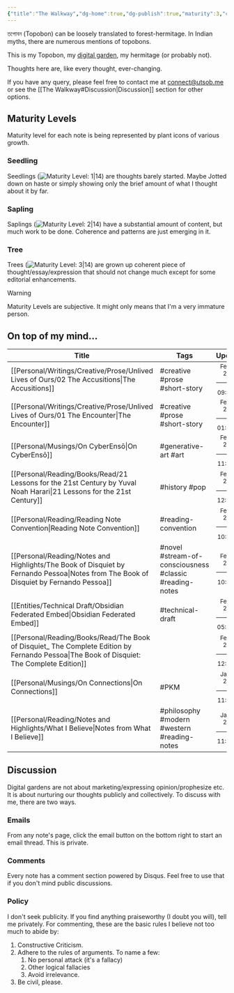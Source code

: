 ```yaml
---
{"title":"The Walkway","dg-home":true,"dg-publish":true,"maturity":3,"created":"2023-01-02T21:30:15+06:00","updated":"2023-02-09T11:13:26+06:00","dg-metatags":{"description":"Utsob's Digital Garden","og:description":"Utsob's Digital Garden"},"permalink":"/the-walkway/","metatags":{"description":"Utsob's Digital Garden","og:description":"Utsob's Digital Garden"},"tags":["gardenEntry"],"dgPassFrontmatter":true}
---
```


তপোবন (Topobon) can be loosely translated to forest-hermitage. In Indian myths, there are numerous mentions of topobons.

This is my Topobon, my [digital garden](https://cagrimmett.com/notes/2020/11/08/what-are-digital-gardens/), my hermitage (or probably not).

Thoughts here are, like every thought, ever-changing.

If you have any query, please feel free to contact me at [connect@utsob.me](mailto:connect@utsob.me) or see the [[The Walkway#Discussion\|Discussion]] section for other options.

## Maturity Levels
Maturity level for each note is being represented by plant icons of various growth.

### Seedling
Seedlings (![Maturity Level: 1|14](https://hermitage.utsob.me/img/tree-1.svg)) are thoughts barely started. Maybe Jotted down on haste or simply showing only the brief amount of what I thought about it by far.

### Sapling
Saplings (![Maturity Level: 2|14](https://hermitage.utsob.me/img/tree-2.svg)) have a substantial amount of content, but much work to be done. Coherence and patterns are just emerging in it.

### Tree
Trees (![Maturity Level: 3|14](https://hermitage.utsob.me/img/tree-3.svg)) are grown up coherent piece of thought/essay/expression that should not change much except for some editorial enhancements.

> [!Warning] 
> Maturity Levels are subjective. It might only means that I'm a very immature person.


## On top of my mind…
| Title                                                                                                                                        | Tags                                                    | Updated                                                   | Created                                                    |
| -------------------------------------------------------------------------------------------------------------------------------------------- | ------------------------------------------------------- | --------------------------------------------------------- | ---------------------------------------------------------- |
| [[Personal/Writings/Creative/Prose/Unlived Lives of Ours/02 The Accusitions\|The Accusitions]]                                            | #creative #prose #short-story                           | <center><small>Feb 09, 2023<hr/>09:22 am</small></center> | <center><small>Sept 25, 2021<hr/>06:45 pm</small></center> |
| [[Personal/Writings/Creative/Prose/Unlived Lives of Ours/01 The Encounter\|The Encounter]]                                                | #creative #prose #short-story                           | <center><small>Feb 08, 2023<hr/>01:46 pm</small></center> | <center><small>Sept 25, 2021<hr/>06:45 pm</small></center> |
| [[Personal/Musings/On CyberEnsō\|On CyberEnsō]]                                                                                           | #generative-art #art                                    | <center><small>Feb 07, 2023<hr/>11:34 am</small></center> | <center><small>Feb 07, 2023<hr/>10:56 am</small></center>  |
| [[Personal/Reading/Books/Read/21 Lessons for the 21st Century by Yuval Noah Harari\|21 Lessons for the 21st Century]]                     | #history #pop                                           | <center><small>Feb 02, 2023<hr/>12:04 pm</small></center> | <center><small>Oct 27, 2018<hr/>12:00 am</small></center>  |
| [[Personal/Reading/Reading Note Convention\|Reading Note Convention]]                                                                     | #reading-convention                                     | <center><small>Feb 02, 2023<hr/>10:21 am</small></center> | <center><small>Jan 31, 2023<hr/>12:41 am</small></center>  |
| [[Personal/Reading/Notes and Highlights/The Book of Disquiet by Fernando Pessoa\|Notes from The Book of Disquiet by Fernando Pessoa]]     | #novel #stream-of-consciousness #classic #reading-notes | <center><small>Feb 02, 2023<hr/>10:13 am</small></center> | <center><small>Jun 28, 2022<hr/>08:13 am</small></center>  |
| [[Entities/Technical Draft/Obsidian Federated Embed\|Obsidian Federated Embed]]                                                           | #technical-draft                                        | <center><small>Feb 01, 2023<hr/>05:40 pm</small></center> | <center><small>Jan 31, 2023<hr/>08:53 pm</small></center>  |
| [[Personal/Reading/Books/Read/The Book of Disquiet_ The Complete Edition by Fernando Pessoa\|The Book of Disquiet: The Complete Edition]] |                                                         | <center><small>Feb 01, 2023<hr/>12:29 am</small></center> | <center><small>Mar 04, 2020<hr/>12:00 am</small></center>  |
| [[Personal/Musings/On Connections\|On Connections]]                                                                                       | #PKM                                                    | <center><small>Jan 31, 2023<hr/>11:00 am</small></center> | <center><small>Dec 29, 2022<hr/>10:18 am</small></center>  |
| [[Personal/Reading/Notes and Highlights/What I Believe\|Notes from What I Believe]]                                                       | #philosophy #modern #western #reading-notes             | <center><small>Jan 30, 2023<hr/>11:48 pm</small></center> | <center><small>Oct 26, 2022<hr/>04:53 pm</small></center>  |

## Discussion
Digital gardens are not about marketing/expressing opinion/prophesize etc. It is about nurturing our thoughts publicly and collectively. To discuss with me, there are two ways.

### Emails
From any note's page, click the email button on the bottom right to start an email thread. This is private.

### Comments
Every note has a comment section powered by Disqus. Feel free to use that if you don't mind public discussions.

### Policy
I don't seek publicity. If you find anything praiseworthy (I doubt you will), tell me privately. For commenting, these are the basic rules I believe not too much to abide by:
1. Constructive Criticism.
2. Adhere to the rules of arguments. To name a few:
    1. No personal attack (it's a fallacy)
    2. Other logical fallacies
    3. Avoid irrelevance.
3. Be civil, please.

